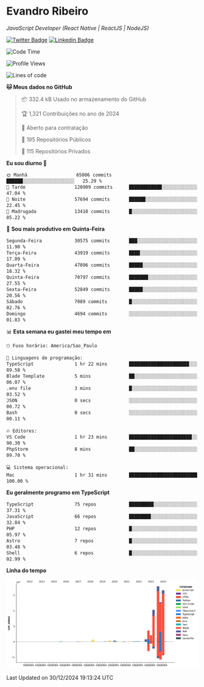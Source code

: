 # Evandro **Ribeiro**

*JavaScript Developer (React Native | ReactJS | NodeJS)*

[![Twitter Badge](https://img.shields.io/badge/-@ribeiroevandro-201B2D?style=flat-square&labelColor=201B2D&logo=twitter&logoColor=white&link=https://twitter.com/ribeiroevandro)](https://twitter.com/ribeiroevandro) 
[![Linkedin Badge](https://img.shields.io/badge/-Evandro%20Ribeiro-201B2D?style=flat-square&logo=Linkedin&logoColor=white&link=https://www.linkedin.com/in/ribeiroevandro)](https://www.linkedin.com/in/ribeiroevandro) 


<!--START_SECTION:waka-->
![Code Time](http://img.shields.io/badge/Code%20Time-4%2C219%20hrs%2039%20mins-blue)

![Profile Views](http://img.shields.io/badge/Visualizac%C3%B5es%20do%20perfil-0-blue)

![Lines of code](https://img.shields.io/badge/Desde%20o%20Hello%20World%20eu%20escrevi-130.8%20million%20linhas%20de%20c%C3%B3digo-blue)

**🐱 Meus dados no GitHub** 

> 📦 332.4 kB Usado no armazenamento do GitHub 
 > 
> 🏆 1,321 Contribuições no ano de 2024
 > 
> 💼 Aberto para contratação
 > 
> 📜 195 Repositórios Públicos 
 > 
> 🔑 115 Repositórios Privados 
 > 
**Eu sou diurno 🐤** 

```text
🌞 Manhã                  65006 commits       ██████░░░░░░░░░░░░░░░░░░░   25.29 % 
🌆 Tarde                  120909 commits      ████████████░░░░░░░░░░░░░   47.04 % 
🌃 Noite                  57694 commits       ██████░░░░░░░░░░░░░░░░░░░   22.45 % 
🌙 Madrugada              13410 commits       █░░░░░░░░░░░░░░░░░░░░░░░░   05.22 % 
```
📅 **Sou mais produtivo em Quinta-Feira** 

```text
Segunda-Feira            30575 commits       ███░░░░░░░░░░░░░░░░░░░░░░   11.90 % 
Terça-Feira              43919 commits       ████░░░░░░░░░░░░░░░░░░░░░   17.09 % 
Quarta-Feira             47096 commits       █████░░░░░░░░░░░░░░░░░░░░   18.32 % 
Quinta-Feira             70797 commits       ███████░░░░░░░░░░░░░░░░░░   27.55 % 
Sexta-Feira              52849 commits       █████░░░░░░░░░░░░░░░░░░░░   20.56 % 
Sábado                   7089 commits        █░░░░░░░░░░░░░░░░░░░░░░░░   02.76 % 
Domingo                  4694 commits        ░░░░░░░░░░░░░░░░░░░░░░░░░   01.83 % 
```


📊 **Esta semana eu gastei meu tempo em** 

```text
🕑︎ Fuso horário: America/Sao_Paulo

💬 Linguagens de programação: 
TypeScript               1 hr 22 mins        ██████████████████████░░░   89.58 % 
Blade Template           5 mins              ██░░░░░░░░░░░░░░░░░░░░░░░   06.07 % 
.env file                3 mins              █░░░░░░░░░░░░░░░░░░░░░░░░   03.52 % 
JSON                     0 secs              ░░░░░░░░░░░░░░░░░░░░░░░░░   00.72 % 
Bash                     0 secs              ░░░░░░░░░░░░░░░░░░░░░░░░░   00.11 % 

🔥 Editores: 
VS Code                  1 hr 23 mins        ███████████████████████░░   90.30 % 
PhpStorm                 8 mins              ██░░░░░░░░░░░░░░░░░░░░░░░   09.70 % 

💻 Sistema operacional: 
Mac                      1 hr 31 mins        █████████████████████████   100.00 % 
```

**Eu geralmente programo em TypeScript** 

```text
TypeScript               75 repos            █████████░░░░░░░░░░░░░░░░   37.31 % 
JavaScript               66 repos            ████████░░░░░░░░░░░░░░░░░   32.84 % 
PHP                      12 repos            █░░░░░░░░░░░░░░░░░░░░░░░░   05.97 % 
Astro                    7 repos             █░░░░░░░░░░░░░░░░░░░░░░░░   03.48 % 
Shell                    6 repos             █░░░░░░░░░░░░░░░░░░░░░░░░   02.99 % 
```



**Linha do tempo**

![Lines of Code chart](https://raw.githubusercontent.com/ribeiroevandro/ribeiroevandro/main/assets/bar_graph.png)


 Last Updated on 30/12/2024 19:13:24 UTC
<!--END_SECTION:waka-->
